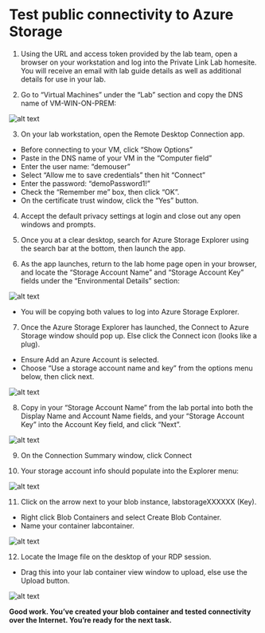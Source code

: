 # Test public connectivity to Azure Storage 

1.	Using the URL and access token provided by the lab team, open a browser on your workstation and log into the Private Link Lab homesite. You will receive an email with lab guide details as well as additional details for use in your lab.  

2.	Go to “Virtual Machines” under the “Lab” section and copy the DNS name of VM-WIN-ON-PREM:
 
![alt text](https://github.com/microsoft/Ignite2019-PrivateLinkHOL/blob/master/images/1.1_2.png)

3.	On your lab workstation, open the Remote Desktop Connection app. 
- Before connecting to your VM, click “Show Options”
- Paste in the DNS name of your VM in the “Computer field”
- Enter the user name: “demouser” 
- Select “Allow me to save credentials” then hit “Connect”
- Enter the password: “demoPassword1!”
- Check the “Remember me” box, then click “OK”.
- On the certificate trust window, click the “Yes” button. 

4.	Accept the default privacy settings at login and close out any open windows and prompts.

5.	Once you at a clear desktop, search for Azure Storage Explorer using the search bar at the bottom, then launch the app.

6.	As the app launches, return to the lab home page open in your browser, and locate the “Storage Account Name” and “Storage Account Key” fields under the “Environmental Details” section: 

![alt text](https://github.com/microsoft/Ignite2019-PrivateLinkHOL/blob/master/images/1.1_6.png) 

- You will be copying both values to log into Azure Storage Explorer. 

7.	Once the Azure Storage Explorer has launched, the Connect to Azure Storage window should pop up. Else click the Connect icon (looks like a plug). 
- Ensure Add an Azure Account is selected.
- Choose “Use a storage account name and key” from the options menu below, then click next. 

 ![alt text](https://github.com/microsoft/Ignite2019-PrivateLinkHOL/blob/master/images/1.1_7.png)

8.	Copy in your “Storage Account Name” from the lab portal into both the Display Name and Account Name fields, and your “Storage Account Key” into the Account Key field, and click “Next”.

![alt text](https://github.com/microsoft/Ignite2019-PrivateLinkHOL/blob/master/images/1.1_8.png)

9.    On the Connection Summary window, click Connect

10.   Your storage account info should populate into the Explorer menu: 

![alt text](https://github.com/microsoft/Ignite2019-PrivateLinkHOL/blob/master/images/1.1_10.png)

11.   Click on the arrow next to your blob instance, labstorageXXXXXX (Key). 
- Right click Blob Containers and select Create Blob Container.  
- Name your container labcontainer. 
 
![alt text](https://github.com/microsoft/Ignite2019-PrivateLinkHOL/blob/master/images/1.1_11.png)

12. Locate the Image file on the desktop of your RDP session.
- Drag this into your lab container view window to upload, else use the Upload button. 

![alt text](https://github.com/microsoft/Ignite2019-PrivateLinkHOL/blob/master/images/1.1_12.png)


__Good work. You’ve created your blob container and tested connectivity over the Internet. You’re ready for the next task.__ 
